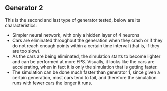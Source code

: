## Generator 2

This is the second and last type of generator tested, below are its characteristics:

* Simpler neural network, with only a hidden layer of 4 neurons
* Cars are eliminated throughout the generation when they crash or if they do not reach enough points within a certain time interval (that is, if they are too slow).
* As the cars are being eliminated, the simulation starts to become lighter and can be performed at more FPS. Visually, it looks like the cars are accelerating, when in fact it is only the simulation that is getting faster.
* The simulation can be done much faster than generator 1, since given a certain generation, most cars tend to fail, and therefore the simulation runs with fewer cars the longer it runs.
